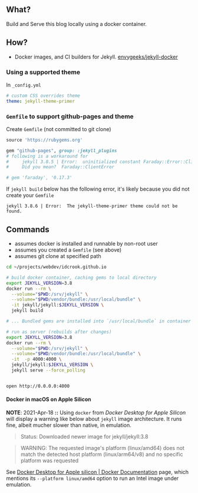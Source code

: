 What?
-----

Build and Serve this blog locally using a docker container.

How?
----

-	Docker images, and CI builders for Jekyll. [envygeeks/jekyll-docker](https://github.com/envygeeks/jekyll-docker)

### Using a supported theme

In `_config.yml`

```yaml
# custom CSS overrides theme
theme: jekyll-theme-primer
```


### `Gemfile` to support github-pages and theme

Create `Gemfile` (not committed to git clone)

```ruby
source 'https://rubygems.org'

gem "github-pages", group: :jekyll_plugins
# following is a workaround for
#     jekyll 3.8.5 | Error:  uninitialized constant Faraday::Error::ClientError
#     Did you mean?  Faraday::ClientError

# gem 'faraday', '0.17.3'
```

If `jekyll build` below has the following error, it's likely because you did not create your `Gemfile`

    jekyll 3.8.6 | Error:  The jekyll-theme-primer theme could not be found.


## Commands

- assumes docker is installed and runnable by non-root user
- assumes you created a `Gemfile` (see above)
- assumes git clone at specified path

```bash
cd ~/projects/webdev/idcrook.github.io

# build docker container, caching gems to local directory
export JEKYLL_VERSION=3.8
docker run --rm \
  --volume="$PWD:/srv/jekyll" \
  --volume="$PWD/vendor/bundle:/usr/local/bundle" \
  -it jekyll/jekyll:$JEKYLL_VERSION \
  jekyll build

# ... Bundled gems are installed into `/usr/local/bundle` in container

# run as server (rebuilds after changes)
export JEKYLL_VERSION=3.8
docker run --rm \
  --volume="$PWD:/srv/jekyll" \
  --volume="$PWD/vendor/bundle:/usr/local/bundle" \
  -it  -p 4000:4000 \
  jekyll/jekyll:$JEKYLL_VERSION \
  jekyll serve --force_polling


open http://0.0.0.0:4000
```

#### Docker in macOS on Apple Silicon

**NOTE**: 2021-Apr-18 **::** Using `docker` from _Docker Desktop for Apple Silicon_ will display a warning like below about `jekyll` image architecture. It runs fine, albeit mucher slower than native, in emulation.

> Status: Downloaded newer image for jekyll/jekyll:3.8

> WARNING: The requested image's platform (linux/amd64) does not match the detected host platform (linux/arm64/v8) and no specific platform was requested


See [Docker Desktop for Apple silicon | Docker Documentation](https://docs.docker.com/docker-for-mac/apple-silicon/) page, which mentions its `--platform linux/amd64` option to run an Intel image under emulation.
